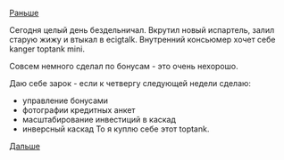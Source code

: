 [Раньше](2016.07.05.md)

Сегодня целый день бездельничал.
Вкрутил новый испартель, залил старую жижу и втыкал в ecigtalk. Внутренний консьюмер хочет себе kanger toptank mini.

Совсем немного сделал по бонусам - это очень нехорошо.

Даю себе зарок - если к четвергу следующей недели сделаю:
- управление бонусами
- фотографии кредитных анкет
- масштабирование инвестиций в каскад
- инверсный каскад
То я куплю себе этот toptank.

[Дальше](2016.07.07.md)